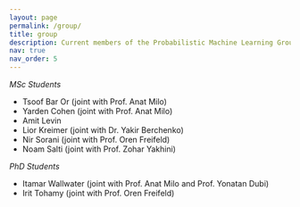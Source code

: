 ```yaml
---
layout: page
permalink: /group/
title: group
description: Current members of the Probabilistic Machine Learning Group
nav: true
nav_order: 5
---
```


*MSc Students*

* Tsoof Bar Or (joint with Prof. Anat Milo)
* Yarden Cohen (joint with Prof. Anat Milo)
* Amit Levin 
* Lior Kreimer (joint with Dr. Yakir Berchenko)
* Nir Sorani (joint with Prof. Oren Freifeld)
* Noam Salti (joint with Prof. Zohar Yakhini)

*PhD Students*
* Itamar Wallwater (joint with Prof. Anat Milo and Prof. Yonatan Dubi)
* Irit Tohamy (joint with Prof. Oren Freifeld)



